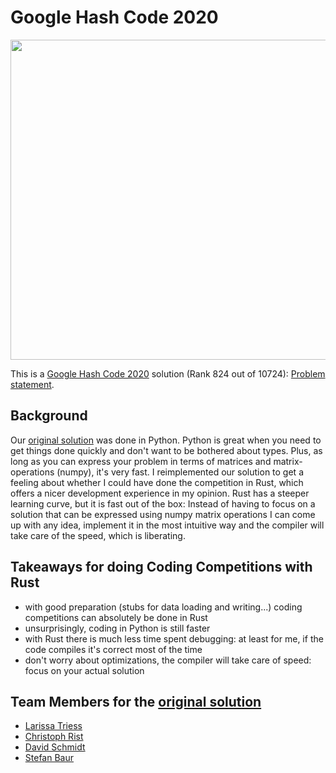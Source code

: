 # Google Hash Code 2020


<a title="AmrAtrash / CC BY-SA (https://creativecommons.org/licenses/by-sa/4.0)"><img width="512" src="https://upload.wikimedia.org/wikipedia/commons/7/7e/Event_google-hash-code_491696.jpg"></a>

This is a [Google Hash Code 2020](https://codingcompetitions.withgoogle.com/hashcode) solution (Rank 824 out of 10724): [Problem statement](https://storage.googleapis.com/coding-competitions.appspot.com/HC/2020/hashcode_2020_online_qualification_round.pdf).


## Background
Our [original solution](https://github.com/ltriess/hc20) was done in Python.
Python is great when you need to get things done quickly and don't want to be bothered about types. Plus, as long as you can express your problem in terms of matrices and matrix-operations (numpy), it's very fast. 
I reimplemented our solution to get a feeling about whether I could have done the competition in Rust, which offers a nicer development experience in my opinion. 
Rust has a steeper learning curve, but it is fast out of the box:
Instead of having to focus on a solution that can be expressed using numpy matrix operations I can come up with any idea, implement it in the most intuitive way and the compiler will take care of the speed, which is liberating.


## Takeaways for doing Coding Competitions with Rust
* with good preparation (stubs for data loading and writing...) coding competitions can absolutely be done in Rust
* unsurprisingly, coding in Python is still faster
* with Rust there is much less time spent debugging: at least for me, if the code compiles it's correct most of the time
* don't worry about optimizations, the compiler will take care of speed: focus on your actual solution


## Team Members for the [original solution](https://github.com/ltriess/hc20)

* [Larissa Triess](https://github.com/ltriess)
* [Christoph Rist](https://github.com/risteon)
* [David Schmidt](https://github.com/DavidS3141)
* [Stefan Baur](https://github.com/baurst)
